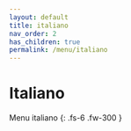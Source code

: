 ```yaml
---
layout: default
title: italiano
nav_order: 2
has_children: true
permalink: /menu/italiano
---
```


# Italiano

Menu italiano
{: .fs-6 .fw-300 }